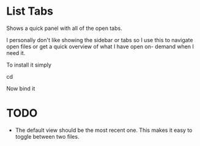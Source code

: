 # List Tabs 

Shows a quick panel with all of the open tabs. 

I personally don't like showing the sidebar or  tabs so I use this to
navigate open files or get a quick overview of what I have open on-
demand when I need it.

To install it simply 

  cd 

Now bind it 

# TODO

- The default view should be the most recent one. This makes it easy
  to toggle between two files.